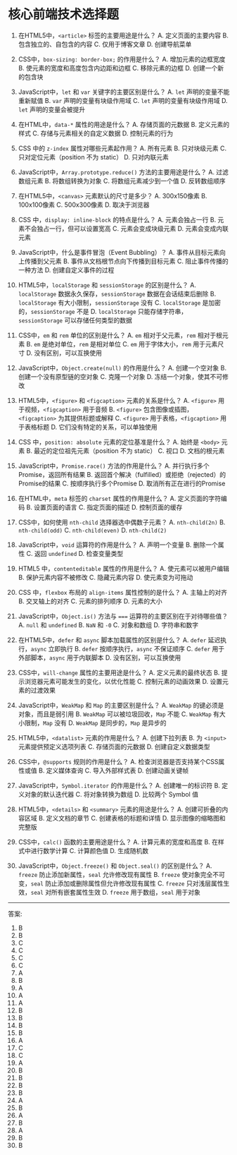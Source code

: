 # 核心前端技术选择题

1. 在HTML5中，`<article>` 标签的主要用途是什么？
   A. 定义页面的主要内容
   B. 包含独立的、自包含的内容
   C. 仅用于博客文章
   D. 创建导航菜单

2. CSS中，`box-sizing: border-box;` 的作用是什么？
   A. 增加元素的边框宽度
   B. 使元素的宽度和高度包含内边距和边框
   C. 移除元素的边框
   D. 创建一个新的包含块

3. JavaScript中，`let` 和 `var` 关键字的主要区别是什么？
   A. `let` 声明的变量不能重新赋值
   B. `var` 声明的变量有块级作用域
   C. `let` 声明的变量有块级作用域
   D. `let` 声明的变量会被提升

4. 在HTML中，`data-*` 属性的用途是什么？
   A. 存储页面的元数据
   B. 定义元素的样式
   C. 存储与元素相关的自定义数据
   D. 控制元素的行为

5. CSS 中的 `z-index` 属性对哪些元素起作用？
   A. 所有元素
   B. 只对块级元素
   C. 只对定位元素（position 不为 static）
   D. 只对内联元素

6. JavaScript中，`Array.prototype.reduce()` 方法的主要用途是什么？
   A. 过滤数组元素
   B. 将数组转换为对象
   C. 将数组元素减少到一个值
   D. 反转数组顺序

7. 在HTML5中，`<canvas>` 元素默认的尺寸是多少？
   A. 300x150像素
   B. 100x100像素
   C. 500x300像素
   D. 取决于浏览器

8. CSS 中，`display: inline-block` 的特点是什么？
   A. 元素会独占一行
   B. 元素不会独占一行，但可以设置宽高
   C. 元素会变成块级元素
   D. 元素会变成内联元素

9. JavaScript中，什么是事件冒泡（Event Bubbling）？
   A. 事件从目标元素向上传播到父元素
   B. 事件从文档根节点向下传播到目标元素
   C. 阻止事件传播的一种方法
   D. 创建自定义事件的过程

10. HTML5中，`localStorage` 和 `sessionStorage` 的区别是什么？
    A. `localStorage` 数据永久保存，`sessionStorage` 数据在会话结束后删除
    B. `localStorage` 有大小限制，`sessionStorage` 没有
    C. `localStorage` 是加密的，`sessionStorage` 不是
    D. `localStorage` 只能存储字符串，`sessionStorage` 可以存储任何类型的数据

11. CSS中，`em` 和 `rem` 单位的区别是什么？
    A. `em` 相对于父元素，`rem` 相对于根元素
    B. `em` 是绝对单位，`rem` 是相对单位
    C. `em` 用于字体大小，`rem` 用于元素尺寸
    D. 没有区别，可以互换使用

12. JavaScript中，`Object.create(null)` 的作用是什么？
    A. 创建一个空对象
    B. 创建一个没有原型链的空对象
    C. 克隆一个对象
    D. 冻结一个对象，使其不可修改

13. HTML5中，`<figure>` 和 `<figcaption>` 元素的关系是什么？
    A. `<figure>` 用于视频，`<figcaption>` 用于音频
    B. `<figure>` 包含图像或插图，`<figcaption>` 为其提供标题或解释
    C. `<figure>` 用于表格，`<figcaption>` 用于表格标题
    D. 它们没有特定的关系，可以单独使用

14. CSS 中，`position: absolute` 元素的定位基准是什么？
    A. 始终是 `<body>` 元素
    B. 最近的定位祖先元素（position 不为 static）
    C. 视口
    D. 文档的根元素

15. JavaScript中，`Promise.race()` 方法的作用是什么？
    A. 并行执行多个Promise，返回所有结果
    B. 返回首个解决（fulfilled）或拒绝（rejected）的Promise的结果
    C. 按顺序执行多个Promise
    D. 取消所有正在进行的Promise

16. 在HTML中，`meta` 标签的 `charset` 属性的作用是什么？
    A. 定义页面的字符编码
    B. 设置页面的语言
    C. 指定页面的描述
    D. 控制页面的缓存

17. CSS中，如何使用 `nth-child` 选择器选中偶数子元素？
    A. `nth-child(2n)`
    B. `nth-child(odd)`
    C. `nth-child(even)`
    D. `nth-child(2)`

18. JavaScript中，`void` 运算符的作用是什么？
    A. 声明一个变量
    B. 删除一个属性
    C. 返回 `undefined`
    D. 检查变量类型

19. HTML5 中，`contenteditable` 属性的作用是什么？
    A. 使元素可以被用户编辑
    B. 保护元素内容不被修改
    C. 隐藏元素内容
    D. 使元素变为可拖动

20. CSS 中，`flexbox` 布局的 `align-items` 属性控制的是什么？
    A. 主轴上的对齐
    B. 交叉轴上的对齐
    C. 元素的排列顺序
    D. 元素的大小

21. JavaScript中，`Object.is()` 方法与 `===` 运算符的主要区别在于对待哪些值？
    A. `null` 和 `undefined`
    B. `NaN` 和 `-0`
    C. 对象和数组
    D. 字符串和数字

22. 在HTML5中，`defer` 和 `async` 脚本加载属性的区别是什么？
    A. `defer` 延迟执行，`async` 立即执行
    B. `defer` 按顺序执行，`async` 不保证顺序
    C. `defer` 用于外部脚本，`async` 用于内联脚本
    D. 没有区别，可以互换使用

23. CSS中，`will-change` 属性的主要用途是什么？
    A. 定义元素的最终状态
    B. 提示浏览器元素可能发生的变化，以优化性能
    C. 控制元素的动画效果
    D. 设置元素的过渡效果

24. JavaScript中，`WeakMap` 和 `Map` 的主要区别是什么？
    A. `WeakMap` 的键必须是对象，而且是弱引用
    B. `WeakMap` 可以被垃圾回收，`Map` 不能
    C. `WeakMap` 有大小限制，`Map` 没有
    D. `WeakMap` 是同步的，`Map` 是异步的

25. HTML5中，`<datalist>` 元素的作用是什么？
    A. 创建下拉列表
    B. 为 `<input>` 元素提供预定义选项列表
    C. 存储页面的元数据
    D. 创建自定义数据类型

26. CSS中，`@supports` 规则的作用是什么？
    A. 检查浏览器是否支持某个CSS属性或值
    B. 定义媒体查询
    C. 导入外部样式表
    D. 创建动画关键帧

27. JavaScript中，`Symbol.iterator` 的作用是什么？
    A. 创建唯一的标识符
    B. 定义对象的默认迭代器
    C. 将对象转换为数组
    D. 比较两个 Symbol 值

28. HTML5中，`<details>` 和 `<summary>` 元素的用途是什么？
    A. 创建可折叠的内容区域
    B. 定义文档的章节
    C. 创建表格的标题和详情
    D. 显示图像的缩略图和完整版

29. CSS中，`calc()` 函数的主要用途是什么？
    A. 计算元素的宽度和高度
    B. 在样式中进行数学计算
    C. 计算颜色值
    D. 生成随机数

30. JavaScript中，`Object.freeze()` 和 `Object.seal()` 的区别是什么？
    A. `freeze` 防止添加新属性，`seal` 允许修改现有属性
    B. `freeze` 使对象完全不可变，`seal` 防止添加或删除属性但允许修改现有属性
    C. `freeze` 只对浅层属性生效，`seal` 对所有嵌套属性生效
    D. `freeze` 用于数组，`seal` 用于对象

---

答案:

1. B
2. B
3. C
4. C
5. C
6. C
7. A
8. B
9. A
10. A
11. A
12. B
13. B
14. B
15. B
16. A
17. C
18. C
19. A
20. B
21. B
22. B
23. B
24. A
25. B
26. A
27. B
28. A
29. B
30. B
